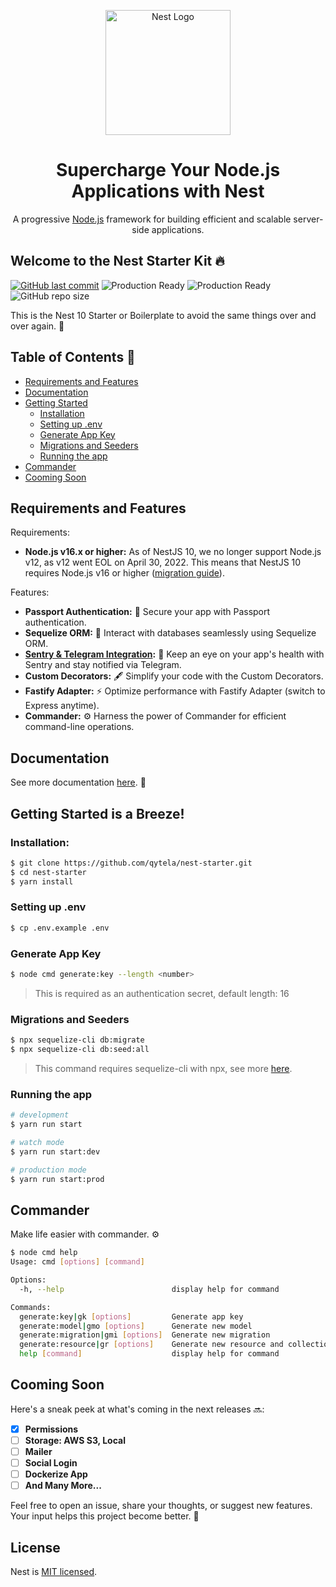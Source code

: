 <p align="center">
  <a href="http://nestjs.com/" target="blank"><img src="https://nestjs.com/img/logo-small.svg" width="200" alt="Nest Logo" /></a>
</p>

<div align="center">
  <h1>Supercharge Your Node.js Applications with Nest</h1>
  <p>A progressive <a href="http://nodejs.org" target="_blank">Node.js</a> framework for building efficient and scalable server-side applications.</p>
</div>

## Welcome to the Nest Starter Kit 🔥

[![GitHub last commit](https://img.shields.io/github/last-commit/qytela/nest-example.svg)](https://github.com/qytela/nest-example/commits/1.x)
![Production Ready](https://img.shields.io/badge/production-ready-brightgreen.svg)
![Production Ready](https://img.shields.io/badge/maintained-yes-brightgreen.svg)
![GitHub repo size](https://img.shields.io/github/repo-size/qytela/nest-example.svg)

This is the Nest 10 Starter or Boilerplate to avoid the same things over and over again. 🚀

## Table of Contents 📕

- [Requirements and Features](#requirements-and-features)
- [Documentation](#documentation)
- [Getting Started](#getting-started-is-a-breeze)
  - [Installation](#installation)
  - [Setting up .env](#setting-up-env)
  - [Generate App Key](#generate-app-key)
  - [Migrations and Seeders](#migrations-and-seeders)
  - [Running the app](#running-the-app)
- [Commander](#commander)
- [Cooming Soon](#cooming-soon)

## **Requirements and Features**

Requirements:

- **Node.js v16.x or higher:** As of NestJS 10, we no longer support Node.js v12, as v12 went EOL on April 30, 2022. This means that NestJS 10 requires Node.js v16 or higher ([migration guide](https://docs.nestjs.com/migration-guide#dropping-support-for-nodejs-v12)).

Features:

- **Passport Authentication:** 🔐 Secure your app with Passport authentication.
- **Sequelize ORM:** 🎲 Interact with databases seamlessly using Sequelize ORM.
- **[Sentry & Telegram Integration](https://github.com/qytela/nest-starter/blob/1.x/SENTRY.md):** 🚨 Keep an eye on your app's health with Sentry and stay notified via Telegram.
- **Custom Decorators:** 🖋 Simplify your code with the Custom Decorators.
- **Fastify Adapter:** ⚡ Optimize performance with Fastify Adapter (switch to Express anytime).
- **Commander:** ⚙️ Harness the power of Commander for efficient command-line operations.

## **Documentation**

See more documentation [here](https://github.com/qytela/nest-starter/blob/1.x/DOCS.md). 📁

## **Getting Started is a Breeze!**

### **Installation:**

```bash
$ git clone https://github.com/qytela/nest-starter.git
$ cd nest-starter
$ yarn install
```

### **Setting up .env**

```bash
$ cp .env.example .env
```

### **Generate App Key**

```bash
$ node cmd generate:key --length <number>
```

> This is required as an authentication secret, default length: 16

### **Migrations and Seeders**

```bash
$ npx sequelize-cli db:migrate
$ npx sequelize-cli db:seed:all
```

> This command requires sequelize-cli with npx, see more [here](https://sequelize.org/docs/v6/other-topics/migrations).

### **Running the app**

```bash
# development
$ yarn run start

# watch mode
$ yarn run start:dev

# production mode
$ yarn run start:prod
```

## **Commander**

Make life easier with commander. ⚙️

```bash
$ node cmd help
Usage: cmd [options] [command]

Options:
  -h, --help                        display help for command

Commands:
  generate:key|gk [options]         Generate app key
  generate:model|gmo [options]      Generate new model
  generate:migration|gmi [options]  Generate new migration
  generate:resource|gr [options]    Generate new resource and collection
  help [command]                    display help for command
```

## **Cooming Soon**

Here's a sneak peek at what's coming in the next releases 🔜:

- [x] **Permissions**
- [ ] **Storage: AWS S3, Local**
- [ ] **Mailer**
- [ ] **Social Login**
- [ ] **Dockerize App**
- [ ] **And Many More...**

Feel free to open an issue, share your thoughts, or suggest new features. Your input helps this project become better. 🌟

## **License**

Nest is [MIT licensed](LICENSE).
